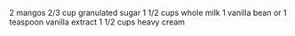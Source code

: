 2 mangos
2/3 cup granulated sugar
1 1/2 cups whole milk
1 vanilla bean or 1 teaspoon vanilla extract
1 1/2 cups heavy cream